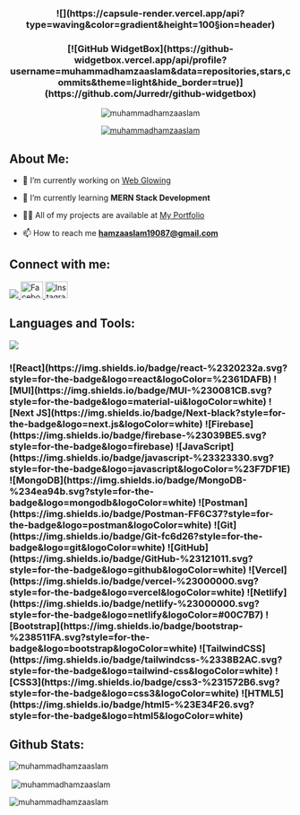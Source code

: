 <h3 align="center">
  ![](https://capsule-render.vercel.app/api?type=waving&color=gradient&height=100&section=header)
</h3>

<!-- <h1 align="center">Hi 👋, I'm Muhammad Hamza</h1> -->
<!-- <h3 align="center">A passionate frontend developer from Pakistan</h3> -->

<h3 align="center">
  [![GitHub WidgetBox](https://github-widgetbox.vercel.app/api/profile?username=muhammadhamzaaslam&data=repositories,stars,commits&theme=light&hide_border=true)](https://github.com/Jurredr/github-widgetbox)
</h3>

<!-- <div align='center'><img align="center" src="https://readme-typing-svg.herokuapp.com?font=Fira+Code&weight=600&size=24&duration=3500&pause=500&color=151CF7&center=true&vCenter=true&width=435&lines=Frontend+Developer+👨🏻‍💻;Problem+Solver+💡" alt="Typing SVG" /></div> -->

<p align="center"> <img src="https://komarev.com/ghpvc/?username=muhammadhamzaaslam&label=Profile%20views&color=0e75b6&style=flat" alt="muhammadhamzaaslam" /> </p>

<p align="center"> <a href="https://github.com/ryo-ma/github-profile-trophy"><img src="https://github-profile-trophy.vercel.app/?username=muhammadhamzaaslam" alt="muhammadhamzaaslam" /></a> </p>

<h2 align="left">About Me:</h2>

- 🔭 I’m currently working on [Web Glowing](https://webglowing.com)

- 🌱 I’m currently learning **MERN Stack Development**

- 👨‍💻 All of my projects are available at [My Portfolio](https://hamza-portfolio-1908.netlify.app)

- 📫 How to reach me **hamzaaslam19087@gmail.com**

<h2 align="left">Connect with me:</h2>

<p align="left">
  <a href="https://linkedin.com/in/muhammad-hamza-7417992b6/" target="blank">
    <img src="https://skillicons.dev/icons?i=linkedin" />
  </a>
  <a href="https://fb.com/muhammad.hamza.91" target="blank">
    <img src="https://raw.githubusercontent.com/rahuldkjain/github-profile-readme-generator/master/src/images/icons/Social/facebook.svg" alt="Facebook" height="30" width="40" />
  </a>
  <a href="https://instagram.com/its__hamza__here/" target="blank">
    <img src="https://raw.githubusercontent.com/rahuldkjain/github-profile-readme-generator/master/src/images/icons/Social/instagram.svg" alt="Instagram" height="30" width="40" />
  </a>
</p>

<h2 align="left">Languages and Tools:</h2>

<p align="left">
  <img src="https://skillicons.dev/icons?i=react,tailwind,bootstrap,css,html,js,firebase,git,github" />
</p>

<h3>
  ![React](https://img.shields.io/badge/react-%2320232a.svg?style=for-the-badge&logo=react&logoColor=%2361DAFB) 
  ![MUI](https://img.shields.io/badge/MUI-%230081CB.svg?style=for-the-badge&logo=material-ui&logoColor=white) 
  ![Next JS](https://img.shields.io/badge/Next-black?style=for-the-badge&logo=next.js&logoColor=white) 
  ![Firebase](https://img.shields.io/badge/firebase-%23039BE5.svg?style=for-the-badge&logo=firebase)
  ![JavaScript](https://img.shields.io/badge/javascript-%23323330.svg?style=for-the-badge&logo=javascript&logoColor=%23F7DF1E) 
  ![MongoDB](https://img.shields.io/badge/MongoDB-%234ea94b.svg?style=for-the-badge&logo=mongodb&logoColor=white) 
  ![Postman](https://img.shields.io/badge/Postman-FF6C37?style=for-the-badge&logo=postman&logoColor=white) 
  ![Git](https://img.shields.io/badge/Git-fc6d26?style=for-the-badge&logo=git&logoColor=white) 
  ![GitHub](https://img.shields.io/badge/GitHub-%23121011.svg?style=for-the-badge&logo=github&logoColor=white) 
  ![Vercel](https://img.shields.io/badge/vercel-%23000000.svg?style=for-the-badge&logo=vercel&logoColor=white) 
  ![Netlify](https://img.shields.io/badge/netlify-%23000000.svg?style=for-the-badge&logo=netlify&logoColor=#00C7B7) 
  ![Bootstrap](https://img.shields.io/badge/bootstrap-%238511FA.svg?style=for-the-badge&logo=bootstrap&logoColor=white) 
  ![TailwindCSS](https://img.shields.io/badge/tailwindcss-%2338B2AC.svg?style=for-the-badge&logo=tailwind-css&logoColor=white) 
  ![CSS3](https://img.shields.io/badge/css3-%231572B6.svg?style=for-the-badge&logo=css3&logoColor=white) 
  ![HTML5](https://img.shields.io/badge/html5-%23E34F26.svg?style=for-the-badge&logo=html5&logoColor=white)
</h3>

<h2 align="left">Github Stats:</h2>

<p><img src="https://github-readme-stats.vercel.app/api/top-langs?username=muhammadhamzaaslam&show_icons=true&locale=en&layout=compact" alt="muhammadhamzaaslam" /></p>

<p>&nbsp;<img align="center" src="https://github-readme-stats.vercel.app/api?username=muhammadhamzaaslam&show_icons=true&locale=en" alt="muhammadhamzaaslam" /></p>

<p><img align="center" src="https://github-readme-streak-stats.herokuapp.com/?user=muhammadhamzaaslam&" alt="muhammadhamzaaslam" /></p>

